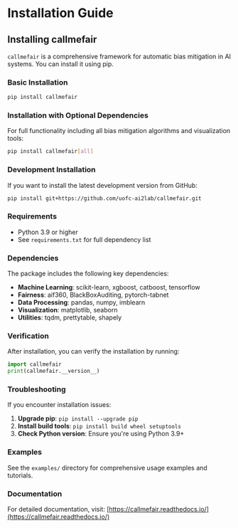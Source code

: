 # Installation Guide

## Installing callmefair

`callmefair` is a comprehensive framework for automatic bias mitigation in AI systems. You can install it using pip.

### Basic Installation

```bash
pip install callmefair
```

### Installation with Optional Dependencies

For full functionality including all bias mitigation algorithms and visualization tools:

```bash
pip install callmefair[all]
```

### Development Installation

If you want to install the latest development version from GitHub:

```bash
pip install git+https://github.com/uofc-ai2lab/callmefair.git
```

### Requirements

- Python 3.9 or higher
- See `requirements.txt` for full dependency list

### Dependencies

The package includes the following key dependencies:

- **Machine Learning**: scikit-learn, xgboost, catboost, tensorflow
- **Fairness**: aif360, BlackBoxAuditing, pytorch-tabnet
- **Data Processing**: pandas, numpy, imblearn
- **Visualization**: matplotlib, seaborn
- **Utilities**: tqdm, prettytable, shapely

### Verification

After installation, you can verify the installation by running:

```python
import callmefair
print(callmefair.__version__)
```

### Troubleshooting

If you encounter installation issues:

1. **Upgrade pip**: `pip install --upgrade pip`
2. **Install build tools**: `pip install build wheel setuptools`
3. **Check Python version**: Ensure you're using Python 3.9+

### Examples

See the `examples/` directory for comprehensive usage examples and tutorials.

### Documentation

For detailed documentation, visit: [https://callmefair.readthedocs.io/](https://callmefair.readthedocs.io/) 